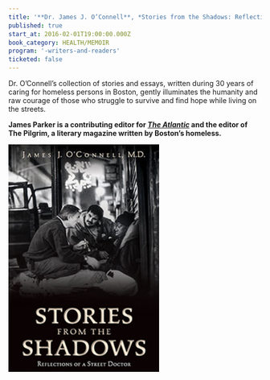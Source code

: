 ```yaml
---
title: '**Dr. James J. O’Connell**, *Stories from the Shadows: Reflections of a Street Doctor*, appearing in conversation with James Parker'
published: true
start_at: 2016-02-01T19:00:00.000Z
book_category: HEALTH/MEMOIR
program: '-writers-and-readers'
ticketed: false
---
```


Dr. O’Connell’s collection of stories and essays, written during 30 years of caring for homeless persons in Boston, gently illuminates the humanity and raw courage of those who struggle to survive and find hope while living on the streets.

**James Parker is a contributing editor for *[The Atlantic](https://www.thepilgrim.org/#!about/c69s)*&nbsp;and the editor of The Pilgrim, a literary magazine written by Boston’s homeless.**

![](/uploads/versions/cover-stories-from-the-shadows---x0-0-300-452-300-452x---.jpg)